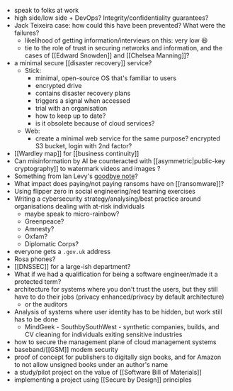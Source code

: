 - speak to folks at work
- high side/low side + DevOps? Integrity/confidentiality guarantees?
- Jack Teixeira case: how could this have been prevented? What were the failures?
	- likelihood of getting information/interviews on this: very low 😆
	- tie to the role of trust in securing networks and information, and the cases of [[Edward Snowden]] and [[Chelsea Manning]]?
- a minimal secure [[disaster recovery]] service?
	- Stick:
		- minimal, open-source OS that's familiar to users
		- encrypted drive
		- contains disaster recovery plans
		- triggers a signal when accessed
		- trial with an organisation
		- how to keep up to date?
		- is it obsolete because of cloud services?
	- Web:
		- create a minimal web service for the same purpose? encrypted S3 bucket, login with 2nd factor?
- [[Wardley map]] for [[business continuity]]
- Can misinformation by AI be counteracted with [[asymmetric|public-key cryptography]] to watermark videos and images ?
- Something from Ian Levy's [goodbye note](https://www.ncsc.gov.uk/blog-post/so-long-thanks-for-all-the-bits)?
- What impact does paying/not paying ransoms have on [[ransomware]]?
- Using flipper zero in social engineering/red teaming exercises
- Writing a cybersecurity strategy/analysing/best practice around organisations dealing with at-risk individuals
	- maybe speak to micro-rainbow?
	- Greenpeace?
	- Amnesty?
	- Oxfam?
	- Diplomatic Corps?
- everyone gets a `.gov.uk` address
- Rosa phones?
- [[DNSSEC]] for a large-ish department?
- What if we had a qualification for being a software engineer/made it a protected term?
- architecture for systems where you don't trust the users, but they still have to do their jobs (privacy enhanced/privacy by default architecture)
	- or the auditors
- Analysis of systems where user identity has to be hidden, but work still has to be done
	- MindGeek - SouthbySouthWest - synthetic companies, builds, and CV cleaning for individuals exiting sensitive industries
- how to secure the management plane of cloud management systems
- baseband/[[GSM]] modem security
- proof of concept for publishers to digitally sign books, and for Amazon to not allow unsigned books under an author's name
- a study/pilot project on the value of [[Software Bill of Materials]]
- implementing a project using [[Secure by Design]] principles